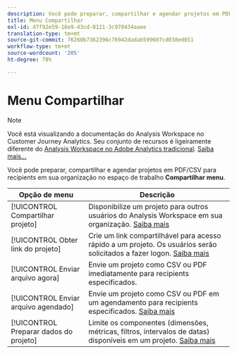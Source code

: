 ```yaml
---
description: Você pode preparar, compartilhar e agendar projetos em PDF/CSV para recipients em sua organização.
title: Menu Compartilhar
exl-id: d7f92e59-18e9-43cd-8121-3c970434aaee
translation-type: tm+mt
source-git-commit: 76260b7362396c76942dadab599607cd038ed651
workflow-type: tm+mt
source-wordcount: '205'
ht-degree: 78%

---
```


# Menu Compartilhar

>[!NOTE]
>
>Você está visualizando a documentação do Analysis Workspace no Customer Journey Analytics. Seu conjunto de recursos é ligeiramente diferente do [Analysis Workspace no Adobe Analytics tradicional](https://docs.adobe.com/content/help/pt-BR/analytics/analyze/analysis-workspace/home.html). [Saiba mais...](/help/getting-started/cja-aa.md)

Você pode preparar, compartilhar e agendar projetos em PDF/CSV para recipients em sua organização no espaço de trabalho **Compartilhar menu**.

| Opção de menu | Descrição |
| --- | --- |
| [!UICONTROL Compartilhar projeto] | Disponibilize um projeto para outros usuários do Analysis Workspace em sua organização. [Saiba mais](https://docs.adobe.com/content/help/pt-BR/analytics/analyze/analysis-workspace/curate-share/share-projects.html) |
| [!UICONTROL Obter link do projeto] | Crie um link compartilhável para acesso rápido a um projeto. Os usuários serão solicitados a fazer logon. [Saiba mais](https://docs.adobe.com/content/help/pt-BR/analytics/analyze/analysis-workspace/curate-share/shareable-links.html) |
| [!UICONTROL Enviar arquivo agora] | Envie um projeto como CSV ou PDF imediatamente para recipients especificados. |
| [!UICONTROL Enviar arquivo agendado] | Envie um projeto como CSV ou PDF em um agendamento para recipients especificados. [Saiba mais](https://docs.adobe.com/content/help/pt-BR/analytics/analyze/analysis-workspace/curate-share/t-schedule-report.html) |
| [!UICONTROL Preparar dados do projeto] | Limite os componentes (dimensões, métricas, filtros, intervalos de datas) disponíveis em um projeto. [Saiba mais](https://docs.adobe.com/content/help/pt-BR/analytics/analyze/analysis-workspace/curate-share/curate.html) |
